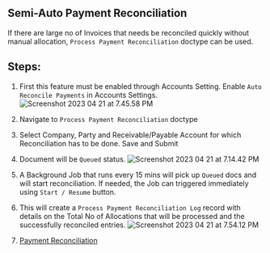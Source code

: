 ## Semi-Auto Payment Reconciliation

If there are large no of Invoices that needs be reconciled quickly without manual allocation, `Process Payment Reconciliation` doctype can be used.

## Steps:

1.  First this feature must be enabled through Accounts Setting. Enable `Auto Reconcile Payments` in Accounts Settings. ![Screenshot 2023 04 21 at 7.45.58 PM](https://docs.erpnext.com/private/files/Screenshot%202023-04-21%20at%207.45.58%20PM.png)
2.  Navigate to `Process Payment Reconciliation` doctype
3.  Select Company, Party and Receivable/Payable Account for which Reconciliation has to be done. Save and Submit
4.  Document will be `Queued` status. ![Screenshot 2023 04 21 at 7.14.42 PM](https://docs.erpnext.com/private/files/Screenshot%202023-04-21%20at%207.14.42%20PM.png)
5.  A Background Job that runs every 15 mins will pick up `Queued` docs and will start reconciliation. If needed, the Job can triggered immediately using `Start / Resume` button.
6.  This will create a `Process Payment Reconciliation Log` record with details on the Total No of Allocations that will be processed and the successfully reconciled entries. ![Screenshot 2023 04 21 at 7.54.12 PM](https://docs.erpnext.com/private/files/Screenshot%202023-04-21%20at%207.54.12%20PM.png)

1.  [Payment Reconciliation](https://docs.erpnext.com/docs/v14/user/manual/en/accounts/payment-reconciliation)